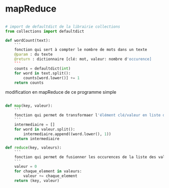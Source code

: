 # mapReduce

```python

# import de defaultdict de la librairie collections
from collections import defaultdict

def wordCount(text):
    ```
    fonction qui sert à compter le nombre de mots dans un texte
    @param : du texte
    @return : dictionnaire [clé: mot, valeur: nombre d'occurence]
    ```
    counts = defaultdict(int)
    for word in text.split():
        counts[word.lower()] += 1
    return counts

```

 modification en mapReduce de ce programme simple

```python

def map(key, valeur):
    ```
    fonction qui permet de transformaer l'élément clé/valeur en liste d'élément (mot, occurence)
    ```
    intermediaire = []
    for word in valeur.split():
        intermediaire.append((word.lower(), 1))
    return intermediaire

def reduce(key, valeurs):
    ```
    fonction qui permet de fusionner les occurences de la liste des valeurs en une seule valeur
    ```
    valeur = 0
    for chaque_element in valeurs:
        valeur += chaque_element
    return (key, valeur)

```
